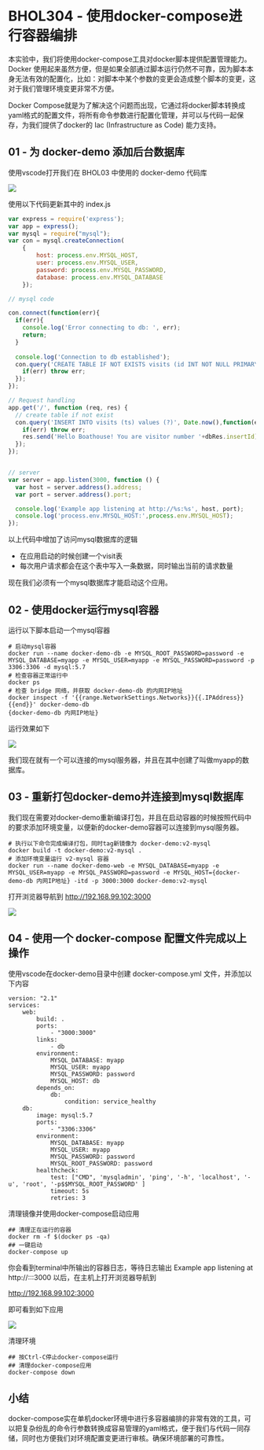 # BHOL304 - 使用docker-compose进行容器编排

本实验中，我们将使用docker-compose工具对docker脚本提供配置管理能力。Docker 使用起来虽然方便，但是如果全部通过脚本运行仍然不可靠，因为脚本本身无法有效的配置化，比如：对脚本中某个参数的变更会造成整个脚本的变更，这对于我们管理环境变更非常不方便。

Docker Compose就是为了解决这个问题而出现，它通过将docker脚本转换成yaml格式的配置文件，将所有命令参数进行配置化管理，并可以与代码一起保存，为我们提供了docker的 Iac (Infrastructure as Code) 能力支持。

## 01 - 为 docker-demo 添加后台数据库

使用vscode打开我们在 BHOL03 中使用的 docker-demo 代码库

![](images/bhol03-dockerbuild001.png)


使用以下代码更新其中的 index.js

```javascript
var express = require('express');
var app = express();
var mysql = require("mysql");
var con = mysql.createConnection(
    { 
        host: process.env.MYSQL_HOST, 
        user: process.env.MYSQL_USER, 
        password: process.env.MYSQL_PASSWORD, 
        database: process.env.MYSQL_DATABASE
    });

// mysql code

con.connect(function(err){
  if(err){
    console.log('Error connecting to db: ', err);
    return;
  }
  
  console.log('Connection to db established');
  con.query('CREATE TABLE IF NOT EXISTS visits (id INT NOT NULL PRIMARY KEY AUTO_INCREMENT, ts BIGINT)',function(err) {
    if(err) throw err;
  });
});

// Request handling
app.get('/', function (req, res) {
  // create table if not exist
  con.query('INSERT INTO visits (ts) values (?)', Date.now(),function(err, dbRes) {
    if(err) throw err;
    res.send('Hello Boathouse! You are visitor number '+dbRes.insertId);
  });
});


// server
var server = app.listen(3000, function () {
  var host = server.address().address;
  var port = server.address().port;

  console.log('Example app listening at http://%s:%s', host, port);
  console.log('process.env.MYSQL_HOST:',process.env.MYSQL_HOST);
});
```

以上代码中增加了访问mysql数据库的逻辑

- 在应用启动的时候创建一个visit表
- 每次用户请求都会在这个表中写入一条数据，同时输出当前的请求数量

现在我们必须有一个mysql数据库才能启动这个应用。

## 02 - 使用docker运行mysql容器

运行以下脚本启动一个mysql容器

```shell
# 启动mysql容器
docker run --name docker-demo-db -e MYSQL_ROOT_PASSWORD=password -e MYSQL_DATABASE=myapp -e MYSQL_USER=myapp -e MYSQL_PASSWORD=password -p 3306:3306 -d mysql:5.7
# 检查容器正常运行中
docker ps
# 检查 bridge 网络，并获取 docker-demo-db 的内网IP地址
docker inspect -f '{{range.NetworkSettings.Networks}}{{.IPAddress}}{{end}}' docker-demo-db
{docker-demo-db 内网IP地址}
```

运行效果如下

![](images/bhol04-mysql001.png)

我们现在就有一个可以连接的mysql服务器，并且在其中创建了叫做myapp的数据库。

## 03 - 重新打包docker-demo并连接到mysql数据库

我们现在需要对docker-demo重新编译打包，并且在启动容器的时候按照代码中的要求添加环境变量，以便新的docker-demo容器可以连接到mysql服务器。

```shell
# 执行以下命令完成编译打包，同时tag新镜像为 docker-demo:v2-mysql
docker build -t docker-demo:v2-mysql .
# 添加环境变量运行 v2-mysql 容器
docker run --name docker-demo-web -e MYSQL_DATABASE=myapp -e MYSQL_USER=myapp -e MYSQL_PASSWORD=password -e MYSQL_HOST={docker-demo-db 内网IP地址} -itd -p 3000:3000 docker-demo:v2-mysql
```

打开浏览器导航到 http://192.168.99.102:3000 

![](images/bhol04-mysql002.png)

## 04 - 使用一个 docker-compose 配置文件完成以上操作

使用vscode在docker-demo目录中创建 docker-compose.yml 文件，并添加以下内容

```shell
version: "2.1"
services:
    web:
        build: .
        ports:
            - "3000:3000"
        links:
            - db
        environment:
            MYSQL_DATABASE: myapp
            MYSQL_USER: myapp
            MYSQL_PASSWORD: password
            MYSQL_HOST: db
        depends_on:
            db:
                condition: service_healthy
    db:
        image: mysql:5.7
        ports:
            - "3306:3306"
        environment:
            MYSQL_DATABASE: myapp
            MYSQL_USER: myapp
            MYSQL_PASSWORD: password
            MYSQL_ROOT_PASSWORD: password
        healthcheck:
            test: ["CMD", 'mysqladmin', 'ping', '-h', 'localhost', '-u', 'root', '-p$$MYSQL_ROOT_PASSWORD' ]
            timeout: 5s
            retries: 3
```

清理镜像并使用docker-compose启动应用

```shell
## 清理正在运行的容器
docker rm -f $(docker ps -qa)
## 一键启动
docker-compose up
```

你会看到terminal中所输出的容器日志，等待日志输出 Example app listening at http://:::3000 以后，在主机上打开浏览器导航到 

http://192.168.99.102:3000 

即可看到如下应用

![](images/bhol04-mysql002.png)

清理环境

```shell
## 按Ctrl-C停止docker-compose运行
## 清理docker-compose应用
docker-compose down
```

## 小结

docker-compose实在单机docker环境中进行多容器编排的非常有效的工具，可以把复杂纷乱的命令行参数转换成容易管理的yaml格式，便于我们与代码一同存储，同时也方便我们对环境配置变更进行审核。确保环境部署的可靠性。


